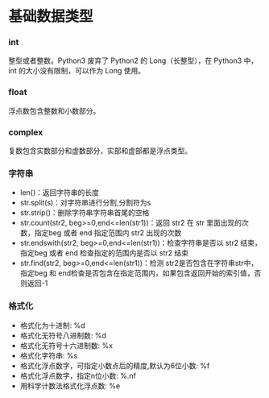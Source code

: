 # 基础数据类型

### int
整型或者整数。Python3 废弃了 Python2 的 Long（长整型），在 Python3 中，int 的大小没有限制，可以作为 Long 使用。


### float
浮点数包含整数和小数部分。


### complex
复数包含实数部分和虚数部分，实部和虚部都是浮点类型。


### 字符串
* len()：返回字符串的长度
* str.split(s)：对字符串进行分割,分割符为s
* str.strip()：删除字符串字符串首尾的空格
* str.count(str2, beg>=0,end<=len(str1))：返回 str2 在 str 里面出现的次数，指定beg 或者 end 指定范围内 str2 出现的次数
* str.endswith(str2, beg>=0,end<=len(str1))：检查字符串是否以 str2 结束，指定beg 或者 end 检查指定的范围内是否以 str2 结束
* str.find(str2, beg>=0,end<=len(str1))：检测 str2是否包含在字符串str中，指定beg 和 end检查是否包含在指定范围内，如果包含返回开始的索引值，否则返回-1


### 格式化
* 格式化为十进制: %d
* 格式化无符号八进制数: %d
* 格式化无符号十六进制数: %x
* 格式化字符串: %s
* 格式化浮点数字，可指定小数点后的精度,默认为6位小数: %f
* 格式化浮点数字，指定n位小数: %.nf
* 用科学计数法格式化浮点数: %e











































